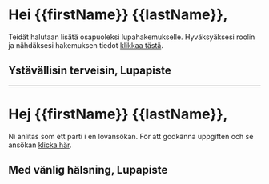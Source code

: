 # Hei {{firstName}} {{lastName}},

Teidät halutaan lisätä osapuoleksi lupahakemukselle. Hyväksyäksesi roolin ja nähdäksesi hakemuksen tiedot [klikkaa tästä]({{link-fi}}).

## Ystävällisin terveisin, Lupapiste

---

# Hej {{firstName}} {{lastName}},

Ni anlitas som ett parti i en lovansökan. För att godkänna uppgiften och se ansökan [klicka här]({{link-sv}}).

## Med vänlig hälsning, Lupapiste
